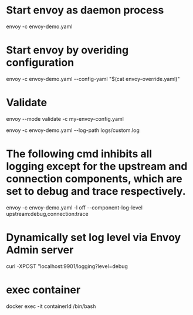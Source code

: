 # Start envoy as daemon process
envoy -c envoy-demo.yaml 
# Start envoy by overiding configuration 
envoy -c envoy-demo.yaml --config-yaml "$(cat envoy-override.yaml)" 
# Validate 
envoy --mode validate -c my-envoy-config.yaml

envoy -c envoy-demo.yaml --log-path logs/custom.log

# The following cmd inhibits all logging except for the upstream and connection components, which are set to debug and trace respectively.
envoy -c envoy-demo.yaml -l off --component-log-level upstream:debug,connection:trace

# Dynamically set log level via Envoy Admin server 
curl -XPOST "localhost:9901/logging?level=debug

# exec container 
docker exec -it containerId /bin/bash